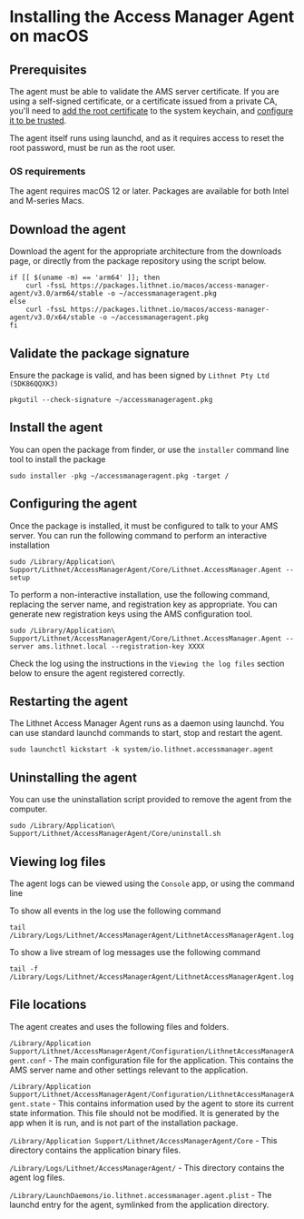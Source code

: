 # Installing the Access Manager Agent on macOS

## Prerequisites

The agent must be able to validate the AMS server certificate. If you are using a self-signed certificate, or a certificate issued from a private CA, you'll need to [add the root certificate](https://support.apple.com/en-au/guide/keychain-access/kyca2431/mac) to the system keychain, and [configure it to be trusted](https://support.apple.com/en-au/guide/keychain-access/kyca11871/mac).

The agent itself runs using launchd, and as it requires access to reset the root password, must be run as the root user.

### OS requirements

The agent requires macOS 12 or later. Packages are available for both Intel and M-series Macs.

## Download the agent
Download the agent for the appropriate architecture from the downloads page, or directly from the package repository using the script below.
```shell
if [[ $(uname -m) == 'arm64' ]]; then 
    curl -fssL https://packages.lithnet.io/macos/access-manager-agent/v3.0/arm64/stable -o ~/accessmanageragent.pkg
else
    curl -fssL https://packages.lithnet.io/macos/access-manager-agent/v3.0/x64/stable -o ~/accessmanageragent.pkg
fi
```

## Validate the package signature
Ensure the package is valid, and has been signed by `Lithnet Pty Ltd (5DK86QQXK3)`
```shell
pkgutil --check-signature ~/accessmanageragent.pkg
```

## Install the agent

You can open the package from finder, or use the `installer` command line tool to install the package

```shell
sudo installer -pkg ~/accessmanageragent.pkg -target /
```

## Configuring the agent

Once the package is installed, it must be configured to talk to your AMS server. You can run the following command to perform an interactive installation

```shell
sudo /Library/Application\ Support/Lithnet/AccessManagerAgent/Core/Lithnet.AccessManager.Agent --setup
```

To perform a non-interactive installation, use the following command, replacing the server name, and registration key as appropriate. You can generate new registration keys using the AMS configuration tool.

```shell
sudo /Library/Application\ Support/Lithnet/AccessManagerAgent/Core/Lithnet.AccessManager.Agent --server ams.lithnet.local --registration-key XXXX
```

Check the log using the instructions in the `Viewing the log files` section below to ensure the agent registered correctly.

## Restarting the agent

The Lithnet Access Manager Agent runs as a daemon using launchd. You can use standard launchd commands to start, stop and restart the agent.

```shell
sudo launchctl kickstart -k system/io.lithnet.accessmanager.agent
```

## Uninstalling the agent

You can use the uninstallation script provided to remove the agent from the computer.

```shell
sudo /Library/Application\ Support/Lithnet/AccessManagerAgent/Core/uninstall.sh
```

## Viewing log files

The agent logs can be viewed using the `Console` app, or using the command line

To show all events in the log use the following command

```shell
tail /Library/Logs/Lithnet/AccessManagerAgent/LithnetAccessManagerAgent.log
```

To show a live stream of log messages use the following command

```shell
tail -f /Library/Logs/Lithnet/AccessManagerAgent/LithnetAccessManagerAgent.log
```

## File locations

The agent creates and uses the following files and folders.

`/Library/Application Support/Lithnet/AccessManagerAgent/Configuration/LithnetAccessManagerAgent.conf` - The main configuration file for the application. This contains the AMS server name and other settings relevant to the application.

`/Library/Application Support/Lithnet/AccessManagerAgent/Configuration/LithnetAccessManagerAgent.state` - This contains information used by the agent to store its current state information. This file should not be modified. It is generated by the app when it is run, and is not part of the installation package.

`/Library/Application Support/Lithnet/AccessManagerAgent/Core` - This directory contains the application binary files.

`/Library/Logs/Lithnet/AccessManagerAgent/` - This directory contains the agent log files.

`/Library/LaunchDaemons/io.lithnet.accessmanager.agent.plist` - The launchd entry for the agent, symlinked from the application directory.

